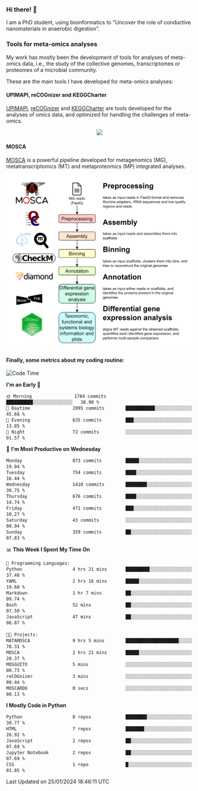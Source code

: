 ### Hi there! 👋

I am a PhD student, using bioinformatics to "Uncover the role of conductive nanomaterials in anaerobic digestion".

### Tools for meta-omics analyses

My work has mostly been the development of tools for analyses of meta-omics data, i.e., the study of the collective genomes, transcriptomes or proteomes of a microbial community.

These are the main tools I have developed for meta-omics analyses:

#### UPIMAPI, reCOGnizer and KEGGCharter

[UPIMAPI](https://github.com/iquasere/UPIMAPI), [reCOGnizer](https://github.com/iquasere/reCOGnizer) and [KEGGCharter](https://github.com/iquasere/KEGGCharter) are tools developed for the analyses of omics data, and optimized for handling the challenges of meta-omics.

<p align="center">
    <img src="assets/annotation_paper.png">
</p>

#### MOSCA

[MOSCA](https://github.com/iquasere/MOSCA) is a powerful pipeline developed for metagenomics (MG), metatranscriptomics (MT) and metaproteomics (MP) integrated analyses.

<p align="center">
    <img src="assets/mosca_workflow.png" align="center" width="700">
</p>


#### Finally, some metrics about my coding routine:

<!--START_SECTION:waka-->
![Code Time](http://img.shields.io/badge/Code%20Time-802%20hrs%2012%20mins-blue)

**I'm an Early 🐤** 

```text
🌞 Morning                1784 commits        ██████████░░░░░░░░░░░░░░░   38.90 % 
🌆 Daytime                2095 commits        ███████████░░░░░░░░░░░░░░   45.68 % 
🌃 Evening                635 commits         ███░░░░░░░░░░░░░░░░░░░░░░   13.85 % 
🌙 Night                  72 commits          ░░░░░░░░░░░░░░░░░░░░░░░░░   01.57 % 
```
📅 **I'm Most Productive on Wednesday** 

```text
Monday                   873 commits         █████░░░░░░░░░░░░░░░░░░░░   19.04 % 
Tuesday                  754 commits         ████░░░░░░░░░░░░░░░░░░░░░   16.44 % 
Wednesday                1410 commits        ████████░░░░░░░░░░░░░░░░░   30.75 % 
Thursday                 676 commits         ████░░░░░░░░░░░░░░░░░░░░░   14.74 % 
Friday                   471 commits         ███░░░░░░░░░░░░░░░░░░░░░░   10.27 % 
Saturday                 43 commits          ░░░░░░░░░░░░░░░░░░░░░░░░░   00.94 % 
Sunday                   359 commits         ██░░░░░░░░░░░░░░░░░░░░░░░   07.83 % 
```


📊 **This Week I Spent My Time On** 

```text
💬 Programming Languages: 
Python                   4 hrs 21 mins       █████████░░░░░░░░░░░░░░░░   37.48 % 
YAML                     2 hrs 16 mins       █████░░░░░░░░░░░░░░░░░░░░   19.60 % 
Markdown                 1 hr 7 mins         ██░░░░░░░░░░░░░░░░░░░░░░░   09.74 % 
Bash                     52 mins             ██░░░░░░░░░░░░░░░░░░░░░░░   07.50 % 
JavaScript               47 mins             ██░░░░░░░░░░░░░░░░░░░░░░░   06.87 % 

🐱‍💻 Projects: 
MATAMOSCA                9 hrs 5 mins        ████████████████████░░░░░   78.31 % 
MOSCA                    2 hrs 21 mins       █████░░░░░░░░░░░░░░░░░░░░   20.37 % 
MOSGUITO                 5 mins              ░░░░░░░░░░░░░░░░░░░░░░░░░   00.73 % 
reCOGnizer               3 mins              ░░░░░░░░░░░░░░░░░░░░░░░░░   00.44 % 
MOSCARDO                 0 secs              ░░░░░░░░░░░░░░░░░░░░░░░░░   00.13 % 
```

**I Mostly Code in Python** 

```text
Python                   8 repos             ████████░░░░░░░░░░░░░░░░░   30.77 % 
HTML                     7 repos             ███████░░░░░░░░░░░░░░░░░░   26.92 % 
JavaScript               2 repos             ██░░░░░░░░░░░░░░░░░░░░░░░   07.69 % 
Jupyter Notebook         2 repos             ██░░░░░░░░░░░░░░░░░░░░░░░   07.69 % 
CSS                      1 repo              █░░░░░░░░░░░░░░░░░░░░░░░░   03.85 % 
```




 Last Updated on 25/01/2024 18:46:11 UTC
<!--END_SECTION:waka-->
